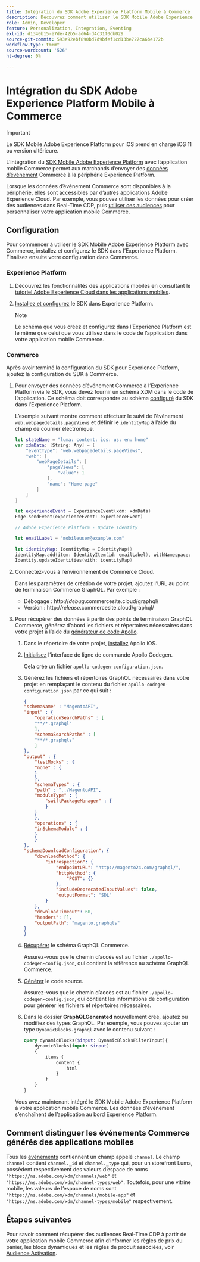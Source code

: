 ```yaml
---
title: Intégration du SDK Adobe Experience Platform Mobile à Commerce
description: Découvrez comment utiliser le SDK Mobile Adobe Experience Platform avec votre vitrine Commerce personnalisée ou sans interface.
role: Admin, Developer
feature: Personalization, Integration, Eventing
exl-id: d1340b15-e7de-42b5-ad64-d4c31f0db029
source-git-commit: 593e92ebf890bd7d9bfef1cd13be727ca6be172b
workflow-type: tm+mt
source-wordcount: '526'
ht-degree: 0%

---
```


# Intégration du SDK Adobe Experience Platform Mobile à Commerce

>[!IMPORTANT]
>
>Le SDK Mobile Adobe Experience Platform pour iOS prend en charge iOS 11 ou version ultérieure.

L’intégration du [SDK Mobile Adobe Experience Platform](https://developer.adobe.com/client-sdks/home/) avec l’application mobile Commerce permet aux marchands d’envoyer des [données d’événement](events.md) Commerce à la périphérie Experience Platform.

Lorsque les données d’événement Commerce sont disponibles à la périphérie, elles sont accessibles par d’autres applications Adobe Experience Cloud. Par exemple, vous pouvez utiliser les données pour créer des audiences dans Real-Time CDP, puis [utiliser ces audiences](https://experienceleague.adobe.com/docs/commerce-admin/customers/audience-activation.html) pour personnaliser votre application mobile Commerce.

## Configuration

Pour commencer à utiliser le SDK Mobile Adobe Experience Platform avec Commerce, installez et configurez le SDK dans l’Experience Platform. Finalisez ensuite votre configuration dans Commerce.

### Experience Platform

1. Découvrez les fonctionnalités des applications mobiles en consultant le [tutoriel Adobe Experience Cloud dans les applications mobiles](https://experienceleague.adobe.com/docs/platform-learn/implement-mobile-sdk/overview.html).

1. [Installez et configurez](https://developer.adobe.com/client-sdks/documentation/getting-started/) le SDK dans Experience Platform.

   >[!NOTE]
   >
   >Le schéma que vous créez et configurez dans l’Experience Platform est le même que celui que vous utilisez dans le code de l’application dans votre application mobile Commerce.

### Commerce

Après avoir terminé la configuration du SDK pour Experience Platform, ajoutez la configuration du SDK à Commerce.

1. Pour envoyer des données d’événement Commerce à l’Experience Platform via le SDK, vous devez fournir un schéma XDM dans le code de l’application. Ce schéma doit correspondre au schéma [configuré](https://developer.adobe.com/client-sdks/home/getting-started/set-up-schemas-and-datasets/) du SDK dans l’Experience Platform.

   L’exemple suivant montre comment effectuer le suivi de l’événement `web.webpagedetails.pageViews` et définir le `identityMap` à l’aide du champ de courrier électronique.

   ```swift
   let stateName = "luma: content: ios: us: en: home"
   var xdmData: [String: Any] = [
       "eventType": "web.webpagedetails.pageViews",
       "web": [
           "webPageDetails": [
               "pageViews": [
                   "value": 1
               ],
               "name": "Home page"
           ]
       ]
   ]
   
   let experienceEvent = ExperienceEvent(xdm: xdmData)
   Edge.sendEvent(experienceEvent: experienceEvent)
   
   // Adobe Experience Platform - Update Identity
   
   let emailLabel = "mobileuser@example.com"
   
   let identityMap: IdentityMap = IdentityMap()
   identityMap.add(item: IdentityItem(id: emailLabel), withNamespace: "Email")
   Identity.updateIdentities(with: identityMap)
   ```

1. Connectez-vous à l’environnement de Commerce Cloud.

   Dans les paramètres de création de votre projet, ajoutez l’URL au point de terminaison Commerce GraphQL. Par exemple :

   - Débogage : http://_debug_.commercesite.cloud/graphql/
   - Version : http://_release_.commercesite.cloud/graphql/

1. Pour récupérer des données à partir des points de terminaison GraphQL Commerce, générez d’abord les fichiers et répertoires nécessaires dans votre projet à l’aide du [générateur de code Apollo](https://www.apollographql.com/docs/ios/).

   1. Dans le répertoire de votre projet, [installez](https://www.apollographql.com/docs/ios/get-started#1-install-the-apollo-frameworks) Apollo iOS.

   1. [Initialisez](https://www.apollographql.com/docs/ios/code-generation/codegen-cli/#initialize) l’interface de ligne de commande Apollo Codegen.

      Cela crée un fichier `apollo-codegen-configuration.json`.

   1. Générez les fichiers et répertoires GraphQL nécessaires dans votre projet en remplaçant le contenu du fichier `apollo-codegen-configuration.json` par ce qui suit :

      ```json
      {
      "schemaName" : "MagentoAPI",
      "input" : {
          "operationSearchPaths" : [
          "**/*.graphql"
          ],
          "schemaSearchPaths" : [
          "**/*.graphqls"
          ]
      },
      "output" : {
          "testMocks" : {
          "none" : {
          }
          },
          "schemaTypes" : {
          "path" : "../MagentoAPI",
          "moduleType" : {
              "swiftPackageManager" : {
              }
          }
          },
          "operations" : {
          "inSchemaModule" : {
          }
          }
      },
      "schemaDownloadConfiguration": {
          "downloadMethod": {
              "introspection": {
                  "endpointURL": "http://magento24.com/graphql/",
                  "httpMethod": {
                      "POST": {}
                  },
                  "includeDeprecatedInputValues": false,
                  "outputFormat": "SDL"
              }
          },
          "downloadTimeout": 60,
          "headers": [],
          "outputPath": "magento.graphqls"
      }
      }
      ```

   1. [Récupérer](https://www.apollographql.com/docs/ios/code-generation/codegen-cli/#fetch-schema) le schéma GraphQL Commerce.

      Assurez-vous que le chemin d’accès est au fichier `./apollo-codegen-config.json`, qui contient la référence au schéma GraphQL Commerce.

   1. [Générer](https://www.apollographql.com/docs/ios/code-generation/codegen-cli/#generate) le code source.

      Assurez-vous que le chemin d’accès est au fichier `./apollo-codegen-config.json`, qui contient les informations de configuration pour générer les fichiers et répertoires nécessaires.

   1. Dans le dossier **GraphQLGenerated** nouvellement créé, ajoutez ou modifiez des types GraphQL. Par exemple, vous pouvez ajouter un type `DynamicBlocks.graphql` avec le contenu suivant :

      ```graphql
      query dynamicBlocks($input: DynamicBlocksFilterInput){
          dynamicBlocks(input: $input)
          {
              items {
                  content {
                      html
                  }
              }
          }
      }
      ```

   Vous avez maintenant intégré le SDK Mobile Adobe Experience Platform à votre application mobile Commerce. Les données d’événement s’enchaînent de l’application au bord Experience Platform.

## Comment distinguer les événements Commerce générés des applications mobiles

Tous les [événements](events.md) contiennent un champ appelé `channel`. Le champ `channel` contient `channel._id` et `channel._type` qui, pour un storefront Luma, possèdent respectivement des valeurs d’espace de noms `"https://ns.adobe.com/xdm/channels/web"` et `"https://ns.adobe.com/xdm/channel-types/web"`. Toutefois, pour une vitrine mobile, les valeurs de l’espace de noms sont `"https://ns.adobe.com/xdm/channels/mobile-app"` et `"https://ns.adobe.com/xdm/channel-types/mobile"` respectivement.

## Étapes suivantes

Pour savoir comment récupérer des audiences Real-Time CDP à partir de votre application mobile Commerce afin d’informer les règles de prix du panier, les blocs dynamiques et les règles de produit associées, voir [Audience Activation](https://experienceleague.adobe.com/docs/commerce-admin/customers/audience-activation.html#retrieve-audiences-using-the-adobe-experience-platform-mobile-sdk).

